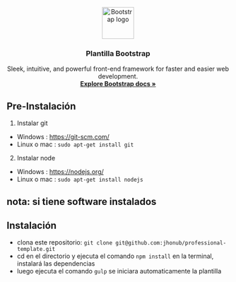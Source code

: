 <p align="center">
  <a href="https://getbootstrap.com/">
    <img src="https://getbootstrap.com/docs/4.3/assets/brand/bootstrap-solid.svg" alt="Bootstrap logo" width="72" height="72">
  </a>
</p>
<h3 align="center"> Plantilla Bootstrap</h3>
<p align="center">
    Sleek, intuitive, and powerful front-end framework for faster and easier web development.
    <br>
    <a href="https://getbootstrap.com/docs/4.3/"><strong>Explore Bootstrap docs »</strong></a>
</p>

## Pre-Instalación
 
1. Instalar git <br>
- Windows :  https://git-scm.com/
- Linux o mac : `sudo apt-get install git`
2. Instalar node <br>
- Windows : https://nodejs.org/
- Linux o mac : `sudo apt-get install nodejs`

## nota: si tiene software instalados 


## Instalación

- clona este repositorio: `git clone git@github.com:jhonub/professional-template.git`
- cd en el directorio y ejecuta el comando `npm install` en la terminal, instalará las dependencias
- luego ejecuta el comando `gulp` se iniciara automaticamente la plantilla
